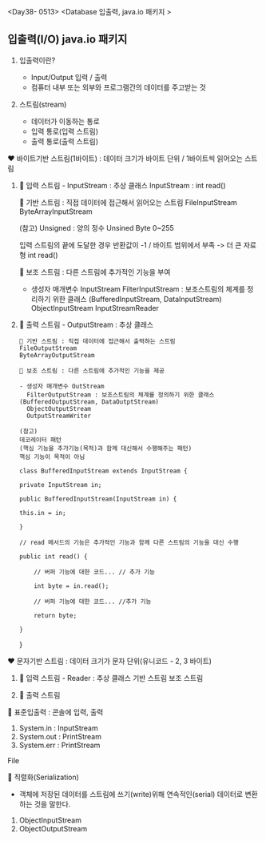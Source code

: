 <Day38- 0513>
<Database 입출력, java.io 패키지 >

## 입출력(I/O) java.io 패키지

1. 입출력이란?

   - Input/Output 입력 / 출력
   - 컴퓨터 내부 또는 외부와 프로그램간의 데이터를 주고받는 것

2. 스트림(stream)
   - 데이터가 이동하는 통로
   - 입력 통로(입력 스트림)
   - 출력 통로(출력 스트림)

❤️ 바이트기반 스트림(1바이트) : 데이터 크기가 바이트 단위 / 1바이트씩 읽어오는 스트림

1.  💙 입력 스트림 - InputStream : 추상 클래스
    InputStream : int read()

    💛 기반 스트림 : 직접 데이터에 접근해서 읽어오는 스트림
    FileInputStream
    ByteArrayInputStream

    (참고)
    Unsigned : 양의 정수
    Unsined Byte 0~255

    입력 스트림의 끝에 도달한 경우 반환값이 -1 / 바이트 범위에서 부족 -> 더 큰 자료형
    int read()

    💛 보조 스트림 : 다른 스트림에 추가적인 기능을 부여

    - 생성자 매개변수 InputStream
      FilterInputStream : 보조스트림의 체계를 정리하기 위한 클래스 (BufferedInputStream, DataInputStream)
      ObjectInputStream
      InputStreamReader

2.  💙 출력 스트림 - OutputStream : 추상 클래스

        💛 기반 스트림 : 직접 데이터에 접근해서 출력하는 스트림
        FileOutputStream
        ByteArrayOutputStream

        💛 보조 스트림 : 다른 스트림에 추가적인 기능을 제공

        - 생성자 매개변수 OutStream
          FilterOutputStream : 보조스트림의 체계를 정의하기 위한 클래스 (BufferedOutputStream, DataOutptStream)
          ObjectOutputStream
          OutputStreamWriter

        (참고)
        데코레이터 패턴
        (핵심 기능을 추가기능(목적)과 함께 대신해서 수행해주는 패턴)
        핵심 기능이 목적이 아님

        class BufferedInputStream extends InputStream {

        private InputStream in;

        public BufferedInputStream(InputStream in) {

        this.in = in;

        }

        // read 메서드의 기능은 추가적인 기능과 함께 다른 스트림의 기능을 대신 수행

        public int read() {

            // 버퍼 기능에 대한 코드... // 추가 기능

            int byte = in.read();

            // 버퍼 기능에 대한 코드... //추가 기능

            return byte;

        }

    }

❤️ 문자기반 스트림 : 데이터 크기가 문자 단위(유니코드 - 2, 3 바이트)

1. 💙 입력 스트림 - Reader : 추상 클래스
   기반 스트림
   보조 스트림

2. 💙 출력 스트림

🤍 표준입출력 : 콘솔에 입력, 출력

1. System.in : InputStream
2. System.out : PrintStream
3. System.err : PrintStream

File

🤍 직렬화(Serialization)

- 객체에 저장된 데이터를 스트림에 쓰기(write)위해 연속적인(serial) 데이터로 변환하는 것을 말한다.

1. ObjectInputStream
2. ObjectOutputStream
